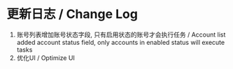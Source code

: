 # 更新日志 / Change Log

1. 账号列表增加账号状态字段, 只有启用状态的账号才会执行任务 / Account list added account status field, only accounts in enabled status will execute tasks
2. 优化UI / Optimize UI
